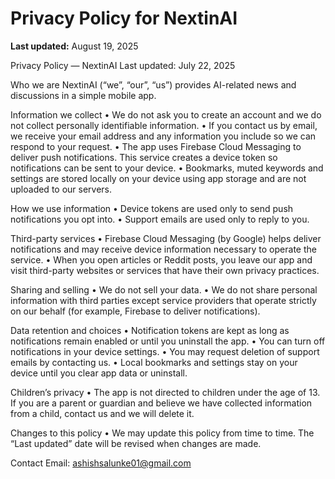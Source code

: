 # Privacy Policy for NextinAI

**Last updated:** August 19, 2025

Privacy Policy — NextinAI
Last updated: July 22, 2025

Who we are
NextinAI (“we”, “our”, “us”) provides AI-related news and discussions in a simple mobile app.

Information we collect
• We do not ask you to create an account and we do not collect personally identifiable information.
• If you contact us by email, we receive your email address and any information you include so we can respond to your request.
• The app uses Firebase Cloud Messaging to deliver push notifications. This service creates a device token so notifications can be sent to your device.
• Bookmarks, muted keywords and settings are stored locally on your device using app storage and are not uploaded to our servers.

How we use information
• Device tokens are used only to send push notifications you opt into.
• Support emails are used only to reply to you.

Third-party services
• Firebase Cloud Messaging (by Google) helps deliver notifications and may receive device information necessary to operate the service.
• When you open articles or Reddit posts, you leave our app and visit third-party websites or services that have their own privacy practices.

Sharing and selling
• We do not sell your data.
• We do not share personal information with third parties except service providers that operate strictly on our behalf (for example, Firebase to deliver notifications).

Data retention and choices
• Notification tokens are kept as long as notifications remain enabled or until you uninstall the app.
• You can turn off notifications in your device settings.
• You may request deletion of support emails by contacting us.
• Local bookmarks and settings stay on your device until you clear app data or uninstall.

Children’s privacy
• The app is not directed to children under the age of 13. If you are a parent or guardian and believe we have collected information from a child, contact us and we will delete it.

Changes to this policy
• We may update this policy from time to time. The “Last updated” date will be revised when changes are made.

Contact
Email: ashishsalunke01@gmail.com
